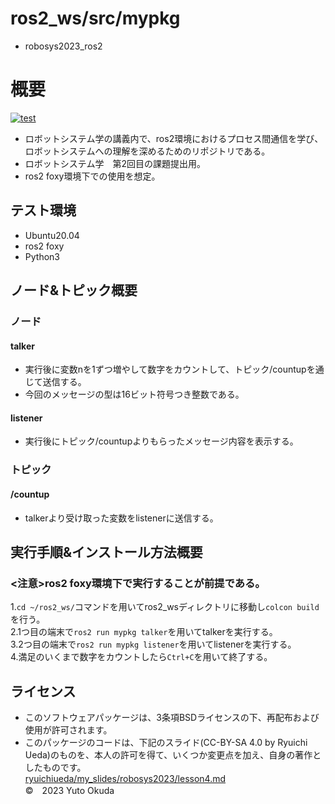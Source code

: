 # ros2_ws/src/mypkg
* robosys2023_ros2
# 概要
[![test](https://github.com/erisu-Y/robosys2023/actions/workflows/test.yml/badge.svg)](https://github.com/erisu-Y/ros2_robosys/actions)

* ロボットシステム学の講義内で、ros2環境におけるプロセス間通信を学び、  
  ロボットシステムへの理解を深めるためのリポジトリである。
* ロボットシステム学　第2回目の課題提出用。
* ros2 foxy環境下での使用を想定。

## テスト環境
* Ubuntu20.04
* ros2 foxy
* Python3

## ノード&トピック概要
### ノード
#### talker
* 実行後に変数nを1ずつ増やして数字をカウントして、トピック/countupを通じて送信する。
* 今回のメッセージの型は16ビット符号つき整数である。

#### listener
* 実行後にトピック/countupよりもらったメッセージ内容を表示する。

### トピック
#### /countup
* talkerより受け取った変数をlistenerに送信する。

## 実行手順&インストール方法概要
### <注意>ros2 foxy環境下で実行することが前提である。  
1.`cd ~/ros2_ws/`コマンドを用いてros2_wsディレクトリに移動し`colcon
build`を行う。  
2.1つ目の端末で`ros2 run mypkg talker`を用いてtalkerを実行する。  
3.2つ目の端末で`ros2 run mypkg listener`を用いてlistenerを実行する。  
4.満足のいくまで数字をカウントしたら`Ctrl+C`を用いて終了する。  
## ライセンス
* このソフトウェアパッケージは、3条項BSDライセンスの下、再配布および使用が許可されます。  
* このパッケージのコードは、下記のスライド(CC-BY-SA 4.0 by Ryuichi Ueda)のものを、本人の許可を得て、いくつか変更点を加え、自身の著作としたものです。  
[ryuichiueda/my_slides/robosys2023/lesson4.md](https://github.com/ryuichiueda/my_slides/tree/master/robosys_2022)  
©　2023 Yuto Okuda
